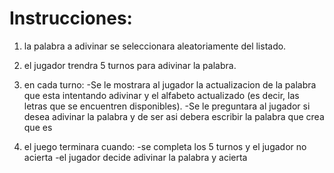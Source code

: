 # Instrucciones:

1) la palabra a adivinar se seleccionara aleatoriamente del listado.
2) el jugador trendra 5 turnos para adivinar la palabra.
3) en cada turno:
  -Se le mostrara al jugador la actualizacion de la palabra que esta intentando adivinar y el alfabeto actualizado (es         decir, las letras que se encuentren disponibles).
  -Se le preguntara al jugador si desea adivinar la palabra y de ser asi debera escribir la palabra que crea que es
  
5) el juego terminara cuando:
  -se completa los 5 turnos y el jugador no acierta
  -el jugador decide adivinar la palabra y acierta
